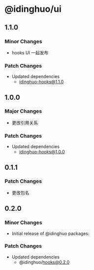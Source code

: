 # @idinghuo/ui

## 1.1.0

### Minor Changes

- hooks UI 一起发布

### Patch Changes

- Updated dependencies
  - idinghuo-hooks@1.1.0

## 1.0.0

### Major Changes

- 更改引用关系

### Patch Changes

- Updated dependencies
  - idinghuo-hooks@1.0.0

## 0.1.1

### Patch Changes

- 更改包名

## 0.2.0

### Minor Changes

- Initial release of @idinghuo packages:

### Patch Changes

- Updated dependencies
  - @idinghuo/hooks@0.2.0
